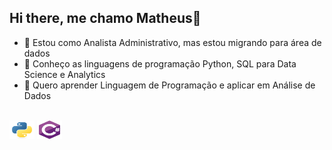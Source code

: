 ## Hi there, me chamo Matheus👋

- 🔭 Estou como Analista Administrativo, mas estou migrando para área de dados
- 🌱 Conheço as linguagens de programação Python, SQL para Data Science e Analytics
- 🤔 Quero aprender Linguagem de Programação e aplicar em Análise de Dados

<div style="display: inline_block"><br>
  <img align="center" alt="Rafa-Python" height="30" width="40" src="https://raw.githubusercontent.com/devicons/devicon/master/icons/python/python-original.svg">
  <img align="center" alt="Rafa-Csharp" height="30" width="40" src="https://raw.githubusercontent.com/devicons/devicon/master/icons/csharp/csharp-original.svg">
</div>
  
<!--
MatheusMouraS/MatheusMouraS** is a ✨ _special_ ✨ repository because its `README.md` (this file) appears on your GitHub profile.

#Here are some ideas to get you started:

- 🔭 I’m currently working on Analista Administrativo
- 🌱 I’m currently learning Python, SQL and Data Science e Analytics
- 🤔 I’m looking for help with Linguagem de Programação
